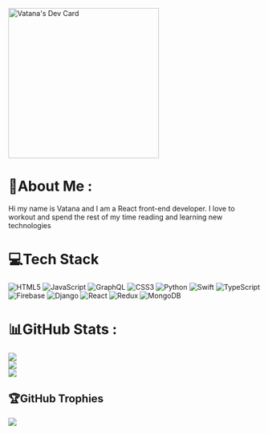 <a href="https://app.daily.dev/vatana7"><img src="https://api.daily.dev/devcards/c20b2b3ff79a4c4cb9433fd2b4062b83.png?r=5uh" width="300" alt="Vatana's Dev Card"/></a>

# 💫About Me :
Hi my name is Vatana and I am a React front-end developer. 
I love to workout and spend the rest of my time reading and learning new technologies

# 💻Tech Stack
![HTML5](https://img.shields.io/badge/html5-%23E34F26.svg?style=flat-square&logo=html5&logoColor=white) ![JavaScript](https://img.shields.io/badge/javascript-%23323330.svg?style=flat-square&logo=javascript&logoColor=%23F7DF1E) ![GraphQL](https://img.shields.io/badge/-GraphQL-E10098?style=flat-square&logo=graphql&logoColor=white) ![CSS3](https://img.shields.io/badge/css3-%231572B6.svg?style=flat-square&logo=css3&logoColor=white) ![Python](https://img.shields.io/badge/python-3670A0?style=flat-square&logo=python&logoColor=ffdd54) ![Swift](https://img.shields.io/badge/swift-F54A2A?style=flat-square&logo=swift&logoColor=white) ![TypeScript](https://img.shields.io/badge/typescript-%23007ACC.svg?style=flat-square&logo=typescript&logoColor=white) ![Firebase](https://img.shields.io/badge/firebase-%23039BE5.svg?style=flat-square&logo=firebase) ![Django](https://img.shields.io/badge/django-%23092E20.svg?style=flat-square&logo=django&logoColor=white) ![React](https://img.shields.io/badge/react-%2320232a.svg?style=flat-square&logo=react&logoColor=%2361DAFB) ![Redux](https://img.shields.io/badge/redux-%23593d88.svg?style=flat-square&logo=redux&logoColor=white) ![MongoDB](https://img.shields.io/badge/MongoDB-%234ea94b.svg?style=flat-square&logo=mongodb&logoColor=white)
# 📊GitHub Stats :
![](https://github-readme-stats.vercel.app/api?username=vatana7&theme=gruvbox&hide_border=true&include_all_commits=false&count_private=false)<br/>
![](https://github-readme-streak-stats.herokuapp.com/?user=vatana7&theme=gruvbox&hide_border=true)<br/>
![](https://github-readme-stats.vercel.app/api/top-langs/?username=vatana7&theme=gruvbox&hide_border=true&include_all_commits=false&count_private=false&layout=compact)

## 🏆GitHub Trophies
![](https://github-profile-trophy.vercel.app/?username=vatana7&theme=chalk&no-frame=true&no-bg=false&margin-w=4)

